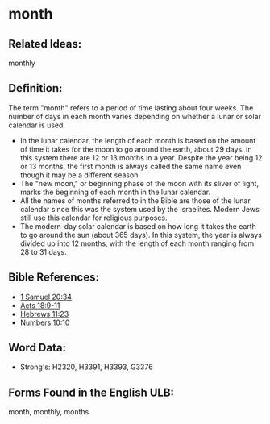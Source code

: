 # month

## Related Ideas:

monthly

## Definition:

The term "month" refers to a period of time lasting about four weeks. The number of days in each month varies depending on whether a lunar or solar calendar is used.

* In the lunar calendar, the length of each month is based on the amount of time it takes for the moon to go around the earth, about 29 days. In this system there are 12 or 13 months in a year. Despite the year being 12 or 13 months, the first month is always called the same name even though it may be a different season.
* The "new moon," or beginning phase of the moon with its sliver of light, marks the beginning of each month in the lunar calendar.
* All the names of months referred to in the Bible are those of the lunar calendar since this was the system used by the Israelites. Modern Jews still use this calendar for religious purposes.
* The modern-day solar calendar is based on how long it takes the earth to go around the sun (about 365 days). In this system, the year is always divided up into 12 months, with the length of each month ranging from 28 to 31 days.

## Bible References:

* [1 Samuel 20:34](rc://en/tn/help/1sa/20/34)
* [Acts 18:9-11](rc://en/tn/help/act/18/09)
* [Hebrews 11:23](rc://en/tn/help/heb/11/23)
* [Numbers 10:10](rc://en/tn/help/num/10/10)

## Word Data:

* Strong's: H2320, H3391, H3393, G3376

## Forms Found in the English ULB:

month, monthly, months

